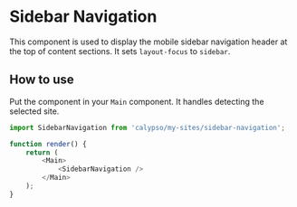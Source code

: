 # Sidebar Navigation

This component is used to display the mobile sidebar navigation header at the top of content sections. It sets `layout-focus` to `sidebar`.

## How to use

Put the component in your `Main` component. It handles detecting the selected site.

```js
import SidebarNavigation from 'calypso/my-sites/sidebar-navigation';

function render() {
	return (
		<Main>
			<SidebarNavigation />
		</Main>
	);
}
```
